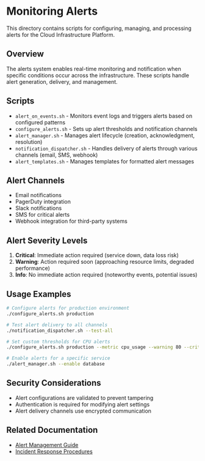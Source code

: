 # Monitoring Alerts

This directory contains scripts for configuring, managing, and processing alerts for the Cloud Infrastructure Platform.

## Overview

The alerts system enables real-time monitoring and notification when specific conditions occur across the infrastructure. These scripts handle alert generation, delivery, and management.

## Scripts

- `alert_on_events.sh` - Monitors event logs and triggers alerts based on configured patterns
- `configure_alerts.sh` - Sets up alert thresholds and notification channels
- `alert_manager.sh` - Manages alert lifecycle (creation, acknowledgment, resolution)
- `notification_dispatcher.sh` - Handles delivery of alerts through various channels (email, SMS, webhook)
- `alert_templates.sh` - Manages templates for formatted alert messages

## Alert Channels

- Email notifications
- PagerDuty integration
- Slack notifications
- SMS for critical alerts
- Webhook integration for third-party systems

## Alert Severity Levels

1. **Critical**: Immediate action required (service down, data loss risk)
2. **Warning**: Action required soon (approaching resource limits, degraded performance)
3. **Info**: No immediate action required (noteworthy events, potential issues)

## Usage Examples

```bash
# Configure alerts for production environment
./configure_alerts.sh production

# Test alert delivery to all channels
./notification_dispatcher.sh --test-all

# Set custom thresholds for CPU alerts
./configure_alerts.sh production --metric cpu_usage --warning 80 --critical 95

# Enable alerts for a specific service
./alert_manager.sh --enable database
```

## Security Considerations

- Alert configurations are validated to prevent tampering
- Authentication is required for modifying alert settings
- Alert delivery channels use encrypted communication

## Related Documentation

- [Alert Management Guide](../../../docs/user/alerts.md)
- [Incident Response Procedures](../../../docs/operations/incident-response.md)
